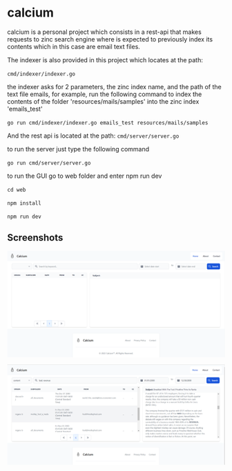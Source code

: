 # calcium

calcium is a personal project which consists in a rest-api that makes requests to zinc search engine where is expected to previously index its contents which in this case are email text files.

The indexer is also provided in this project which locates at the path:

`cmd/indexer/indexer.go`

the indexer asks for 2 parameters, the zinc index name, and the path of the text file emails,
for example, run the following command to index the contents of the folder 'resources/mails/samples'
into the zinc index 'emails_test'

`go run cmd/indexer/indexer.go emails_test resources/mails/samples`

And the rest api is located at the path: `cmd/server/server.go`

to run the server just type the following command

`go run cmd/server/server.go`

to run the GUI go to web folder and enter npm run dev

`cd web`

`npm install`

`npm run dev`


## Screenshots
![Home](./screenshots/main.PNG)


![Results](./screenshots/results.PNG)

